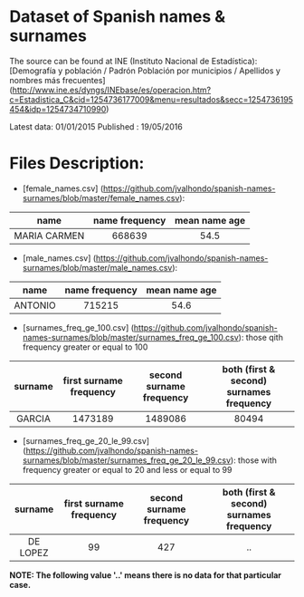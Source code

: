 # Dataset of Spanish names & surnames

The source can be found at INE (Instituto Nacional de Estadística): 
[Demografía y población / Padrón Población por municipios / Apellidos y nombres más frecuentes] (http://www.ine.es/dyngs/INEbase/es/operacion.htm?c=Estadistica_C&cid=1254736177009&menu=resultados&secc=1254736195454&idp=1254734710990)

Latest data: 01/01/2015
Published : 19/05/2016

# Files Description:

* [female_names.csv] (https://github.com/jvalhondo/spanish-names-surnames/blob/master/female_names.csv): 

| name | name frequency | mean name age |
|:----:|:--------------:|:-------------:|
| MARIA CARMEN | 668639 | 54.5 |

* [male_names.csv] (https://github.com/jvalhondo/spanish-names-surnames/blob/master/male_names.csv): 

| name | name frequency | mean name age |
|:----:|:--------------:|:-------------:|
| ANTONIO | 715215 | 54.6 |

* [surnames_freq_ge_100.csv] (https://github.com/jvalhondo/spanish-names-surnames/blob/master/surnames_freq_ge_100.csv): those qith frequency greater or equal to 100

| surname | first surname frequency | second surname frequency | both (first & second) surnames frequency |
|:-------:|:-----------------------:|:------------------------:|:----------------------------------------:|
| GARCIA | 1473189 | 1489086 | 80494 |

* [surnames_freq_ge_20_le_99.csv] (https://github.com/jvalhondo/spanish-names-surnames/blob/master/surnames_freq_ge_20_le_99.csv): those with frequency greater or equal to 20 and less or equal to 99

| surname | first surname frequency | second surname frequency | both (first & second) surnames frequency |
|:-------:|:-----------------------:|:------------------------:|:----------------------------------------:|
| DE LOPEZ |99 | 427 | .. |
 
**NOTE: The following value '..' means there is no data for that particular case.**
  
  
  
